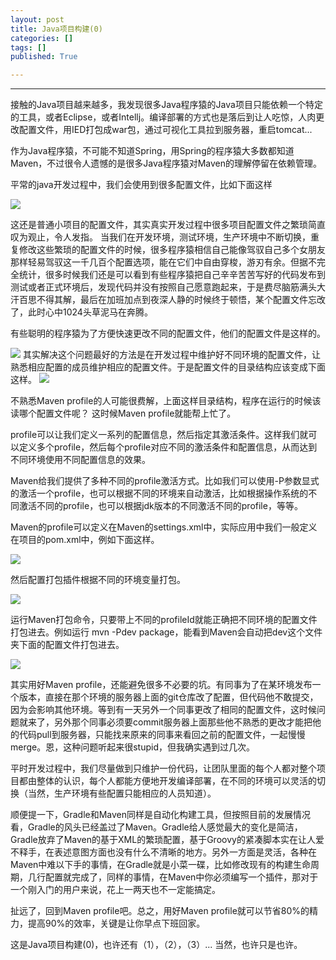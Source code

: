 ```yaml
---
layout: post
title: Java项目构建(0)
categories: []
tags: []
published: True

---
```

---
接触的Java项目越来越多，我发现很多Java程序猿的Java项目只能依赖一个特定的工具，或者Eclipse，或者Intellj。编译部署的方式也是落后到让人吃惊，人肉更改配置文件，用IED打包成war包，通过可视化工具拉到服务器，重启tomcat...

作为Java程序猿，不可能不知道Spring，用Spring的程序猿大多数都知道Maven，不过很令人遗憾的是很多Java程序猿对Maven的理解停留在依赖管理。

平常的java开发过程中，我们会使用到很多配置文件，比如下面这样

<img src="{{ site.url }}/assets/images/20151127/p1.png" />

这还是普通小项目的配置文件，其实真实开发过程中很多项目配置文件之繁琐简直叹为观止，令人发指。
当我们在开发环境，测试环境，生产环境中不断切换，重复修改这些繁琐的配置文件的时候，很多程序猿相信自己能像驾驭自己多个女朋友那样轻易驾驭这一千几百个配置选项，能在它们中自由穿梭，游刃有余。但据不完全统计，很多时候我们还是可以看到有些程序猿把自己辛辛苦苦写好的代码发布到测试或者正式环境后，发现代码并没有按照自己愿意跑起来，于是费尽脑筋满头大汗百思不得其解，最后在加班加点到夜深人静的时候终于顿悟，某个配置文件忘改了，此时心中1024头草泥马在奔腾。

有些聪明的程序猿为了方便快速更改不同的配置文件，他们的配置文件是这样的。

<img src="{{ site.url }}/assets/images/20151127/p6.png" />
其实解决这个问题最好的方法是在开发过程中维护好不同环境的配置文件，让熟悉相应配置的成员维护相应的配置文件。于是配置文件的目录结构应该变成下面这样。

<img src="{{ site.url }}/assets/images/20151127/p2.png" />

不熟悉Maven profile的人可能很费解，上面这样目录结构，程序在运行的时候该读哪个配置文件呢？
这时候Maven profile就能帮上忙了。

profile可以让我们定义一系列的配置信息，然后指定其激活条件。这样我们就可以定义多个profile，然后每个profile对应不同的激活条件和配置信息，从而达到不同环境使用不同配置信息的效果。

Maven给我们提供了多种不同的profile激活方式。比如我们可以使用-P参数显式的激活一个profile，也可以根据不同的环境来自动激活，比如根据操作系统的不同激活不同的profile，也可以根据jdk版本的不同激活不同的profile，等等。

Maven的profile可以定义在Maven的settings.xml中，实际应用中我们一般定义在项目的pom.xml中，例如下面这样。

<img src="{{ site.url }}/assets/images/20151127/p3.png" />

然后配置打包插件根据不同的环境变量打包。

<img src="{{ site.url }}/assets/images/20151127/p4.png" />

运行Maven打包命令，只要带上不同的profileId就能正确把不同环境的配置文件打包进去。例如运行 mvn -Pdev package，能看到Maven会自动把dev这个文件夹下面的配置文件打包进去。

<img src="{{ site.url }}/assets/images/20151127/p5.png" />

其实用好Maven profile，还能避免很多不必要的坑。有同事为了在某环境发布一个版本，直接在那个环境的服务器上面的git仓库改了配置，但代码他不敢提交，因为会影响其他环境。等到有一天另外一个同事更改了相同的配置文件，这时候问题就来了，另外那个同事必须要commit服务器上面那些他不熟悉的更改才能把他的代码pull到服务器，只能找来原来的同事来看回之前的配置文件，一起慢慢merge。恩，这种问题听起来很stupid，但我确实遇到过几次。

平时开发过程中，我们尽量做到只维护一份代码，让团队里面的每个人都对整个项目都由整体的认识，每个人都能方便地开发编译部署，在不同的环境可以灵活的切换（当然，生产环境有些配置只能相应的人员知道）。

顺便提一下，Gradle和Maven同样是自动化构建工具，但按照目前的发展情况看，Gradle的风头已经盖过了Maven。Gradle给人感觉最大的变化是简洁，Gradle放弃了Maven的基于XML的繁琐配置，基于Groovy的紧凑脚本实在让人爱不释手，在表述意图方面也没有什么不清晰的地方。另外一方面是灵活，各种在Maven中难以下手的事情，在Gradle就是小菜一碟，比如修改现有的构建生命周期，几行配置就完成了，同样的事情，在Maven中你必须编写一个插件，那对于一个刚入门的用户来说，花上一两天也不一定能搞定。

扯远了，回到Maven profile吧。总之，用好Maven profile就可以节省80%的精力，提高90%的效率，关键是让你早点下班回家。

这是Java项目构建(0)，也许还有（1），（2），（3）...
当然，也许只是也许。






